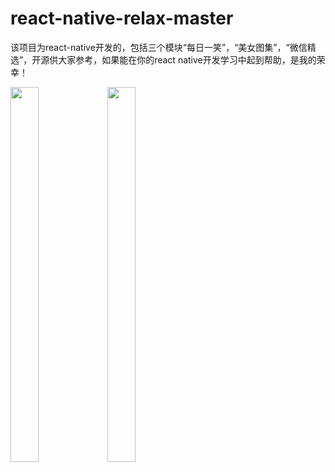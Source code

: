 # react-native-relax-master
该项目为react-native开发的，包括三个模块“每日一笑”，“美女图集”，“微信精选”，开源供大家参考，如果能在你的react native开发学习中起到帮助，是我的荣幸！

<img src="http://img.blog.csdn.net/20170830091224098?watermark/2/text/aHR0cDovL2Jsb2cuY3Nkbi5uZXQvTXlOYW1lX2tr/font/5a6L5L2T/fontsize/400/fill/I0JBQkFCMA==/dissolve/70/gravity/SouthEast" width="30%" height="600" alt=""/>


<img src="http://img.blog.csdn.net/20170830091224098?watermark/2/text/aHR0cDovL2Jsb2cuY3Nkbi5uZXQvTXlOYW1lX2tr/font/5a6L5L2T/fontsize/400/fill/I0JBQkFCMA==/dissolve/70/gravity/SouthEast" width="30%" height="600" alt=""/>
